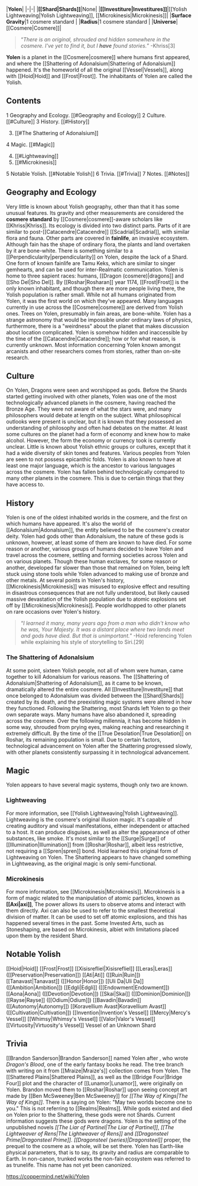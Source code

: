 |**Yolen**|
|-|-|
|**[[Shard\|Shards]]**|None|
|**[[Investiture\|Investitures]]**|[[Yolish Lightweaving\|Yolish Lightweaving]], [[Microkinesis\|Microkinesis]]|
|**Surface Gravity**|1 cosmere standard |
|**Radius**|1 cosmere standard |
|**Universe**|[[Cosmere\|Cosmere]]|

>“*There is an original, shrouded and hidden somewhere in the cosmere. I've yet to find it, but I **have** found stories.*”
\-Khriss[3]


**Yolen** is a planet in the [[Cosmere\|cosmere]] where humans first appeared, and where the [[Shattering of Adonalsium\|Shattering of Adonalsium]] happened. It's the homeworld of all the original [[Vessel\|Vessels]], along with [[Hoid\|Hoid]] and [[Frost\|Frost]]. The inhabitants of Yolen are called the Yolish.


## Contents

1 Geography and Ecology. [[#Geography and Ecology]] 
2 Culture. [[#Culture]] 
3 History. [[#History]] 

3. [[#The Shattering of Adonalsium]] 


4 Magic. [[#Magic]] 

4. [[#Lightweaving]] 
4. [[#Microkinesis]] 


5 Notable Yolish. [[#Notable Yolish]] 
6 Trivia. [[#Trivia]] 
7 Notes. [[#Notes]] 


## Geography and Ecology
Very little is known about Yolish geography, other than that it has some unusual features. Its gravity and other measurements are considered the **cosmere standard** by [[Cosmere\|cosmere]]-aware scholars like [[Khriss\|Khriss]]. Its ecology is divided into two distinct parts. Parts of it are similar to post-[[Catacendre\|Catacendre]] [[Scadrial\|Scadrial]], with similar flora and fauna. Other parts are covered in **fainlife**, an invasive ecosystem. Although fain has the shape of ordinary flora, the plants and land overtaken by it are bone-white. There is something similar to a [[Perpendicularity\|perpendicularity]] on Yolen, despite the lack of a Shard.
One form of known fainlife are Tamu Keks, which are similar to singer gemhearts, and can be used for inter-Realmatic communication.
Yolen is home to three sapient races: humans, [[Dragon (cosmere)\|dragons]] and [[Sho Del\|Sho Del]]. By [[Roshar\|Rosharan]] year 1174, [[Frost\|Frost]] is the only known inhabitant, and though there are more people living there, the Yolish population is rather small. While not all humans originated from Yolen, it was the first world on which they've appeared. Many languages currently in use across the [[Cosmere\|cosmere]] are derived from Yolish ones.
Trees on Yolen, presumably in fain areas, are bone-white.
Yolen has a strange astronomy that would be impossible under ordinary laws of physics, furthermore, there is a "weirdness" about the planet that makes discussion about location complicated.
Yolen is somehow hidden and inaccessible by the time of the [[Catacendre\|Catacendre]]; how or for what reason, is currently unknown. Most information concerning Yolen known amongst arcanists and other researchers comes from stories, rather than on-site research.

## Culture
On Yolen, Dragons were seen and worshipped as gods. Before the Shards started getting involved with other planets, Yolen was one of the most technologically advanced planets in the cosmere, having reached the Bronze Age. They were not aware of what the stars were, and many philosophers would debate at length on the subject. What philosophical outlooks were present is unclear, but it is known that they possessed an understanding of philosophy and often had debates on the matter.
At least some cultures on the planet had a form of economy and knew how to make alcohol. However, the form the economy or currency took is currently unclear.
Little is known about Yolish ethnic groups or cultures, except that it had a wide diversity of skin tones and features. Various peoples from Yolen are seen to not possess epicanthic folds. Yolen is also known to have at least one major language, which is the ancestor to various languages across the cosmere.
Yolen has fallen behind technologically compared to many other planets in the cosmere. This is due to certain things that they have access to.

## History
Yolen is one of the oldest inhabited worlds in the cosmere, and the first on which humans have appeared. It's also the world of [[Adonalsium\|Adonalsium]], the entity believed to be the cosmere's creator deity. Yolen had gods other than Adonalsium, the nature of these gods is unknown, however, at least some of them are known to have died.
For some reason or another, various groups of humans decided to leave Yolen and travel across the cosmere, settling and forming societies across Yolen and on various planets. Though these human exclaves, for some reason or another, developed far slower than those that remained on Yolen, being left stuck using stone tools while Yolen advanced to making use of bronze and other metals.
At several points in Yolen's history, [[Microkinesis\|Microkinesis]] was misused to explosive effect and resulting in disastrous consequences that are not fully understood, but likely caused massive devastation of the Yolish population due to atomic explosions set off by [[Microkinesis\|Microkinesis]].
People worldhopped to other planets on rare occasions over Yolen's history.

>“*I learned it many, many years ago from a man who didn't know who he was, Your Majesty. It was a distant place where two lands meet and gods have died. But that is unimportant.*”
\-Hoid referencing Yolen while explaining his style of storytelling to Siri.[29]

### The Shattering of Adonalsium
At some point, sixteen Yolish people, not all of whom were human, came together to kill Adonalsium for various reasons. The [[Shattering of Adonalsium\|Shattering of Adonalsium]], as it came to be known, dramatically altered the entire cosmere. All [[Investiture\|Investiture]] that once belonged to Adonalsium was divided between the [[Shard\|Shards]] created by its death, and the preexisting magic systems were altered in how they functioned.
Following the Shattering, most Shards left Yolen to go their own separate ways. Many humans have also abandoned it, spreading across the cosmere. Over the following millennia, it has become hidden in some way, shrouded from prying eyes, making reaching and researching it extremely difficult. By the time of the [[True Desolation\|True Desolation]] on Roshar, its remaining population is small.
Due to certain factors, technological advancement on Yolen after the Shattering progressed slowly, with other planets consistently surpassing it in technological advancement.

## Magic
Yolen appears to have several magic systems, though only two are known.

### Lightweaving
For more information, see [[Yolish Lightweaving\|Yolish Lightweaving]].
Lightweaving is the cosmere's original illusion magic. It's capable of creating auditory and visual manifestations, either independent or attached to a host. It can produce disguises, as well as alter the appearance of other substances, like smoke. It's most similar to the [[Surge\|Surge]] of [[Illumination\|Illumination]] from [[Roshar\|Roshar]], albeit less restrictive, not requiring a [[Spren\|spren]] bond. Hoid learned this original form of Lightweaving on Yolen.
The Shattering appears to have changed something in Lightweaving, as the original magic is only semi-functional.

### Microkinesis
For more information, see [[Microkinesis\|Microkinesis]].
Microkinesis is a form of magic related to the manipulation of atomic particles, known as **[[Axi\|axi]]**, The power allows its users to observe atoms and interact with them directly. Axi can also be used to refer to the smallest theoretical division of matter.
It can be used to set off atomic explosions, and this has happened several times in the past. Some Invested Arts, such as Stoneshaping, are based on Microkinesis, albiet with limitations placed upon them by the resident Shard.

## Notable Yolish

[[Hoid\|Hoid]]
[[Frost\|Frost]]
[[Xisisrefliel\|Xisisrefliel]]
[[Leras\|Leras]] ([[Preservation\|Preservation]])
[[Ati\|Ati]] ([[Ruin\|Ruin]])
[[Tanavast\|Tanavast]] ([[Honor\|Honor]])
[[Uli Da\|Uli Da]] ([[Ambition\|Ambition]])
[[Edgli\|Edgli]] ([[Endowment\|Endowment]])
[[Aona\|Aona]] ([[Devotion\|Devotion]])
[[Skai\|Skai]] ([[Dominion\|Dominion]])
[[Rayse\|Rayse]] ([[Odium\|Odium]])
[[Bavadin\|Bavadin]] ([[Autonomy\|Autonomy]])
[[Koravellium Avast\|Koravellium Avast]] ([[Cultivation\|Cultivation]])
[[Invention\|Invention's Vessel]]
[[Mercy\|Mercy's Vessel]]
[[Whimsy\|Whimsy's Vessel]]
[[Valor\|Valor's Vessel]]
[[Virtuosity\|Virtuosity's Vessel]]
Vessel of an Unknown Shard

## Trivia
[[Brandon Sanderson\|Brandon Sanderson]] named Yolen after , who wrote *Dragon's Blood*, one of the early fantasy books he read.
The tree branch with writing on it from [[Mraize\|Mraize's]] collection comes from Yolen.
The [[Shattered Plains\|Shattered Plains]], as well as the [[Bridge Four\|Bridge Four]] plot and the character of [[Lunamor\|Lunamor]], were originally on Yolen. Brandon moved them to [[Roshar\|Roshar]] upon seeing concept art made by [[Ben McSweeney\|Ben McSweeney]] for *[[The Way of Kings\|The Way of Kings]]*.
There is a saying on Yolen: "May two worlds become one to you." This is not referring to [[Realms\|Realms]].
While gods existed and died on Yolen prior to the Shattering, these gods were not Shards. Current information suggests these gods were dragons.
Yolen is the setting of the unpublished novels *[[The Liar of Partinel\|The Liar of Partinel]]*, *[[The Lightweaver of Rens\|The Lightweaver of Rens]]* and *[[Dragonsteel Prime\|Dragonsteel Prime]]*. *[[Dragonsteel (series)\|Dragonsteel]]* proper, the prequel to the cosmere as a whole, will be set there.
Yolen has Earth-like physical parameters, that is to say, its gravity and radius are comparable to Earth.
In non-canon, trunked works the non-fain ecosystem was referred to as trunelife. This name has not yet been canonized.


https://coppermind.net/wiki/Yolen